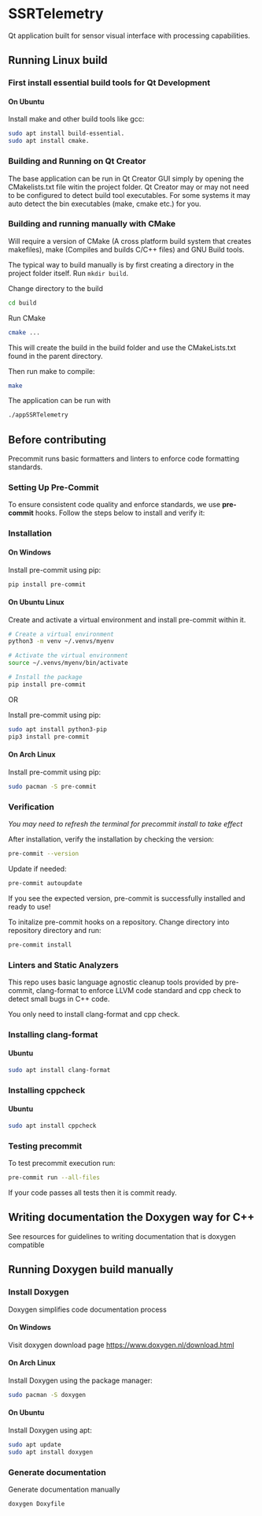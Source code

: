 # SSRTelemetry

Qt application built for sensor visual interface with processing capabilities.

## Running Linux build

### First install essential build tools for Qt Development

#### On Ubuntu

Install make and other build tools like gcc:

```bash
sudo apt install build-essential.
sudo apt install cmake.
```

### Building and Running on Qt Creator

The base application can be run in Qt Creator GUI simply by opening the CMakelists.txt file witin the project folder. Qt Creator may or may not need to be configured to detect build tool executables. For some systems it may auto detect the bin executables (make, cmake etc.) for you.

### Building and running manually with CMake

Will require a version of CMake (A cross platform build system that creates makefiles), make (Compiles and builds C/C++ files) and GNU Build tools.

The typical way to build manually is by first creating a directory in the project folder itself. Run `mkdir build`.

Change directory to the build

```bash
cd build
```

Run CMake

```bash
cmake ...
```

This will create the build in the build folder and use the CMakeLists.txt found in the parent directory.

Then run make to compile:

```bash
make
```

The application can be run with

```bash
./appSSRTelemetry
```

## Before contributing

Precommit runs basic formatters and linters to enforce code formatting standards.

### Setting Up Pre-Commit

To ensure consistent code quality and enforce standards, we use **pre-commit** hooks. Follow the steps below to install and verify it:

### Installation

#### On Windows

Install pre-commit using pip:

```bash
pip install pre-commit
```

#### On Ubuntu Linux

Create and activate a virtual environment and install pre-commit within it.

```bash
# Create a virtual environment
python3 -m venv ~/.venvs/myenv

# Activate the virtual environment
source ~/.venvs/myenv/bin/activate

# Install the package
pip install pre-commit
```

OR

Install pre-commit using pip:

```bash
sudo apt install python3-pip
pip3 install pre-commit
```

#### On Arch Linux

Install pre-commit using pip:

```bash
sudo pacman -S pre-commit
```

### Verification

_You may need to refresh the terminal for precommit install to take effect_

After installation, verify the installation by checking the version:

```bash
pre-commit --version
```

Update if needed:

```bash
pre-commit autoupdate
```

If you see the expected version, pre-commit is successfully installed and ready to use!

To initalize pre-commit hooks on a repository. Change directory into repository directory and run:

```bash
pre-commit install
```

### Linters and Static Analyzers

This repo uses basic language agnostic cleanup tools provided by pre-commit, clang-format to enforce LLVM code standard and cpp check to detect small bugs in C++ code.

You only need to install clang-format and cpp check.

### Installing clang-format

#### Ubuntu

```bash
sudo apt install clang-format
```

### Installing cppcheck

#### Ubuntu

```bash
sudo apt install cppcheck
```

### Testing precommit

To test precommit execution run:

```bash
pre-commit run --all-files
```

If your code passes all tests then it is commit ready.

## Writing documentation the Doxygen way for C++

See resources for guidelines to writing documentation that is doxygen compatible

## Running Doxygen build manually

### Install Doxygen

Doxygen simplifies code documentation process

#### On Windows

Visit doxygen download page https://www.doxygen.nl/download.html

#### On Arch Linux

Install Doxygen using the package manager:

```bash
sudo pacman -S doxygen
```

#### On Ubuntu

Install Doxygen using apt:

```bash
sudo apt update
sudo apt install doxygen
```

### Generate documentation

Generate documentation manually

```bash
doxygen Doxyfile
```
